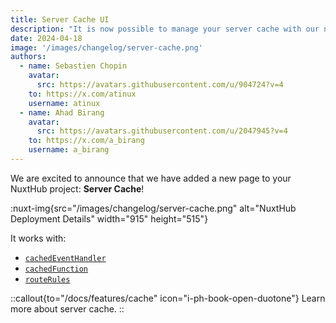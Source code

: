 ```yaml
---
title: Server Cache UI
description: "It is now possible to manage your server cache with our new UI for Server Cache."
date: 2024-04-18
image: '/images/changelog/server-cache.png'
authors:
  - name: Sebastien Chopin
    avatar:
      src: https://avatars.githubusercontent.com/u/904724?v=4
    to: https://x.com/atinux
    username: atinux
  - name: Ahad Birang
    avatar:
      src: https://avatars.githubusercontent.com/u/2047945?v=4
    to: https://x.com/a_birang
    username: a_birang
---
```


We are excited to announce that we have added a new page to your NuxtHub project: **Server Cache**!

:nuxt-img{src="/images/changelog/server-cache.png" alt="NuxtHub Deployment Details" width="915" height="515"}

It works with:
- [`cachedEventHandler`](https://nitro.unjs.io/guide/cache#cached-event-handlers)
- [`cachedFunction`](https://nitro.unjs.io/guide/cache#cached-functions)
- [`routeRules`](https://nitro.unjs.io/guide/cache#caching-route-rules)

::callout{to="/docs/features/cache" icon="i-ph-book-open-duotone"}
Learn more about server cache.
::
